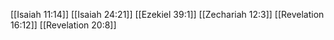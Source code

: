 [[Isaiah 11:14]]
[[Isaiah 24:21]]
[[Ezekiel 39:1]]
[[Zechariah 12:3]]
[[Revelation 16:12]]
[[Revelation 20:8]]
